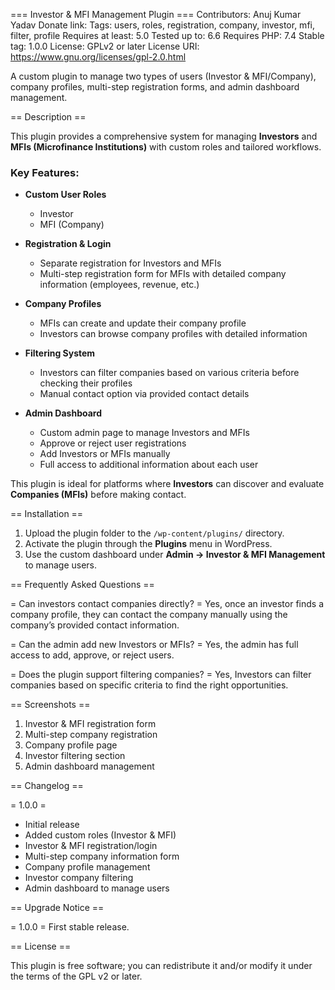 === Investor & MFI Management Plugin ===
Contributors: Anuj Kumar Yadav
Donate link: 
Tags: users, roles, registration, company, investor, mfi, filter, profile
Requires at least: 5.0
Tested up to: 6.6
Requires PHP: 7.4
Stable tag: 1.0.0
License: GPLv2 or later
License URI: https://www.gnu.org/licenses/gpl-2.0.html

A custom plugin to manage two types of users (Investor & MFI/Company), company profiles, multi-step registration forms, and admin dashboard management.

== Description ==

This plugin provides a comprehensive system for managing **Investors** and **MFIs (Microfinance Institutions)** with custom roles and tailored workflows.

### Key Features:
- **Custom User Roles**
  - Investor
  - MFI (Company)

- **Registration & Login**
  - Separate registration for Investors and MFIs
  - Multi-step registration form for MFIs with detailed company information (employees, revenue, etc.)

- **Company Profiles**
  - MFIs can create and update their company profile
  - Investors can browse company profiles with detailed information

- **Filtering System**
  - Investors can filter companies based on various criteria before checking their profiles
  - Manual contact option via provided contact details

- **Admin Dashboard**
  - Custom admin page to manage Investors and MFIs
  - Approve or reject user registrations
  - Add Investors or MFIs manually
  - Full access to additional information about each user

This plugin is ideal for platforms where **Investors** can discover and evaluate **Companies (MFIs)** before making contact.

== Installation ==

1. Upload the plugin folder to the `/wp-content/plugins/` directory.
2. Activate the plugin through the **Plugins** menu in WordPress.
3. Use the custom dashboard under **Admin → Investor & MFI Management** to manage users.

== Frequently Asked Questions ==

= Can investors contact companies directly? =
Yes, once an investor finds a company profile, they can contact the company manually using the company’s provided contact information.

= Can the admin add new Investors or MFIs? =
Yes, the admin has full access to add, approve, or reject users.

= Does the plugin support filtering companies? =
Yes, Investors can filter companies based on specific criteria to find the right opportunities.

== Screenshots ==
1. Investor & MFI registration form
2. Multi-step company registration
3. Company profile page
4. Investor filtering section
5. Admin dashboard management

== Changelog ==

= 1.0.0 =
* Initial release
* Added custom roles (Investor & MFI)
* Investor & MFI registration/login
* Multi-step company information form
* Company profile management
* Investor company filtering
* Admin dashboard to manage users

== Upgrade Notice ==

= 1.0.0 =
First stable release.

== License ==

This plugin is free software; you can redistribute it and/or modify it under the terms of the GPL v2 or later.
